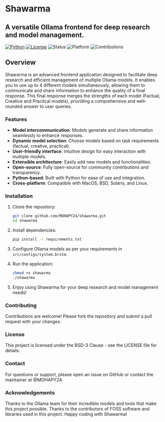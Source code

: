# Shawarma
## A versatile Ollama frontend for deep research and model management.

[![Python](https://img.shields.io/badge/python-3.13.7-yellow.svg)](https://www.python.org/downloads/release/python-3137/)
[![License](https://img.shields.io/\:license-BSD3%02-blue.svg)](LICENSE)
![Status](https://img.shields.io/badge/status-Production--Ready-success.svg)
![Platform](https://img.shields.io/badge/platform-cross--platform-lightgrey.svg)
![Contributions](https://img.shields.io/badge/contributions-welcome-brightgreen.svg)

## Overview
Shawarma is an advanced frontend application designed to facilitate deep research and efficient management of multiple Ollama models. It enables you to use up to 4 different models simultaneously, allowing them to communicate and share information to enhance the quality of a final response. This final response merges the strengths of each model (Factual, Creatice and Pracitcal models), providing a comprehensive and well-rounded answer to user queries.

### Features
- **Model intercommunication**: Models generate and share information seamlessly to enhance responses.
- **Dynamic model selection**: Choose models based on task requirements (factual, creative, practical).
- **User-friendly interface**: Intuitive design for easy interaction with multiple models.
- **Extensible architecture**: Easily add new models and functionalities.
- **Open-source**: Fully open-source for community contributions and transparency.
- **Python-based**: Built with Python for ease of use and integration.
- **Cross-platform**: Compatible with MacOS, BSD, Solaris, and Linux.

### Installation
1. Clone the repository:
   ```bash
   git clone github.com/MOHAPY24/shawarma.git
   cd shawarma
   ```

2. Install dependencies:
   ```bash
   pip install -r requirements.txt
   ```
3. Configure Ollama models as per your requirements in `src/configs/system.brstm`.
4. Run the application:
   ```bash
   chmod +x shawarma
   ./shawarma
   ```
5. Enjoy using Shawarma for your deep research and model management needs!

### Contributing
Contributions are welcome! Please fork the repository and submit a pull request with your changes.

### License
This project is licensed under the BSD-3 Clause - see the LICENSE file for details.


### Contact
For questions or support, please open an issue on GitHub or contact the maintainer at @MOHAPY24.

### Acknowledgements
Thanks to the Ollama team for their incredible models and tools that make this project possible.
Thanks to the contributors of FOSS software and libraries used in this project.
Happy coding with Shawarma!


